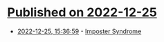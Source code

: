 # [Published on 2022-12-25](index.md)

* [2022-12-25, 15:36:59](https://lobste.rs/s/5vttqr/imposter_syndrome) - [Imposter Syndrome](https://blog.rust-lang.org/inside-rust/2022/04/19/imposter-syndrome.html)
